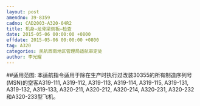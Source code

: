 ```yaml
---
layout: post
amendno: 39-8359
cadno: CAD2003-A320-04R2
title: 机身–龙骨梁侧板–检查
date: 2015-05-06 00:00:00 +0800
effdate: 2015-05-06 00:00:00 +0800
tag: A320
categories: 民航西南地区管理局适航审定处
author: 李光耀
---
```


##适用范围:
本适航指令适用于除在生产时执行过改装30355的所有制造序列号 (MSN)的空客A319-111, A319-112, A319-113, A319-114, A319-115, A319-131, A319-132, A319-133, A320-211, A320-212, A320-214, A320-231, A320-232和A320-233型飞机。

